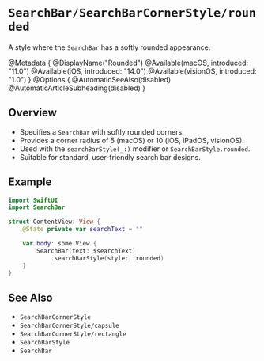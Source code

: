 # ``SearchBar/SearchBarCornerStyle/rounded``

A style where the `SearchBar` has a softly rounded appearance.

@Metadata {
    @DisplayName("Rounded")
    @Available(macOS, introduced: "11.0")
    @Available(iOS, introduced: "14.0")
    @Available(visionOS, introduced: "1.0")
}
@Options {
    @AutomaticSeeAlso(disabled)
    @AutomaticArticleSubheading(disabled)
}

## Overview

- Specifies a `SearchBar` with softly rounded corners.
- Provides a corner radius of 5 (macOS) or 10 (iOS, iPadOS, visionOS).
- Used with the `searchBarStyle(_:)` modifier or `SearchBarStyle.rounded`.
- Suitable for standard, user-friendly search bar designs.

## Example

```swift
import SwiftUI
import SearchBar

struct ContentView: View {
    @State private var searchText = ""

    var body: some View {
        SearchBar(text: $searchText)
            .searchBarStyle(style: .rounded)
    }
}
```

## See Also

- ``SearchBarCornerStyle``
- ``SearchBarCornerStyle/capsule``
- ``SearchBarCornerStyle/rectangle``
- ``SearchBarStyle``
- ``SearchBar``

